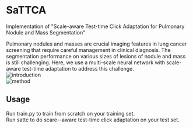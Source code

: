 # SaTTCA
Implementation of "Scale-aware Test-time Click Adaptation for Pulmonary Nodule and Mass Segmentation"

Pulmonary nodules and masses are crucial imaging features in lung cancer screening that require careful management in clinical diagnosis. The segmentation performance on various sizes of lesions of nodule and mass is still challenging. Here, we use a multi-scale neural network with scale-aware test-time adaptation to address this challenge.<br>
![introduction](http://github.com//SplinterLi/SaTTCA/main/figures/introduction.png#pic_center)<br>
![method](http://github.com//SplinterLi/SaTTCA/main/figures/method.png#pic_center)

## Usage
Run train.py to train from scratch on your training set.<br>
Run sattc to do scare--aware test-time click adaptation on your test set.
